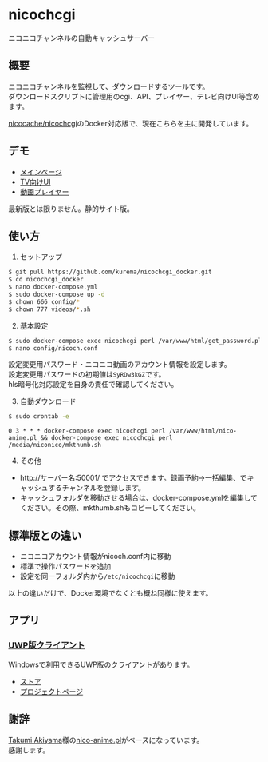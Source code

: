 # nicochcgi
ニコニコチャンネルの自動キャッシュサーバー

## 概要
ニコニコチャンネルを監視して、ダウンロードするツールです。  
ダウンロードスクリプトに管理用のcgi、API、プレイヤー、テレビ向けUI等含めます。

[nicocache/nicochcgi](https://github.com/nicocache/nicochcgi)のDocker対応版で、現在こちらを主に開発しています。

## デモ
* [メインページ](https://nicocache.github.io/nicoch/)
* [TV向けUI](https://nicocache.github.io/nicoch/tv.html)
* [動画プレイヤー](https://nicocache.github.io/play.html#0)  

最新版とは限りません。静的サイト版。

## 使い方
1. セットアップ
``` bash
$ git pull https://github.com/kurema/nicochcgi_docker.git
$ cd nicochcgi_docker
$ nano docker-compose.yml
$ sudo docker-compose up -d
$ chown 666 config/*
$ chown 777 videos/*.sh
```

2. 基本設定
``` bash
$ sudo docker-compose exec nicochcgi perl /var/www/html/get_password.pl
$ nano config/nicoch.conf
```

設定変更用パスワード・ニコニコ動画のアカウント情報を設定します。  
設定変更用パスワードの初期値は``SyRDw3kGZ``です。  
hls暗号化対応設定を自身の責任で確認してください。

3. 自動ダウンロード
``` bash
$ sudo crontab -e
```

``` ctontab
0 3 * * * docker-compose exec nicochcgi perl /var/www/html/nico-anime.pl && docker-compose exec nicochcgi perl /media/niconico/mkthumb.sh
```

4. その他

* http://サーバー名:50001/ でアクセスできます。録画予約→一括編集、でキャッシュするチャンネルを登録します。
* キャッシュフォルダを移動させる場合は、docker-compose.ymlを編集してください。その際、mkthumb.shもコピーしてください。

## 標準版との違い
* ニコニコアカウント情報がnicoch.conf内に移動
* 標準で操作パスワードを追加
* 設定を同一フォルダ内から``/etc/nicochcgi``に移動

以上の違いだけで、Docker環境でなくとも概ね同様に使えます。

## アプリ
### [UWP版クライアント](https://www.microsoft.com/store/productId/9PFMPFTFX4W6)
Windowsで利用できるUWP版のクライアントがあります。

* [ストア](https://www.microsoft.com/store/productId/9PFMPFTFX4W6)
* [プロジェクトページ](https://github.com/kurema/NicochViewerUWP)

## 謝辞
[Takumi Akiyama](https://github.com/akiym)様の[nico-anime.pl](https://gist.github.com/akiym/928802)がベースになっています。  
感謝します。  
